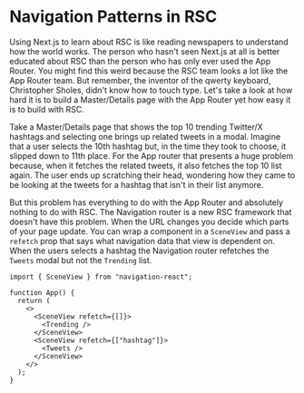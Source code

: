 # Navigation Patterns in RSC

Using Next.js to learn about RSC is like reading newspapers to understand how the world works. The person who hasn't seen Next.js at all is better educated about RSC than the person who has only ever used the App Router. You might find this weird because the RSC team looks a lot like the App Router team. But remember, the inventor of the qwerty keyboard, Christopher Sholes, didn't know how to touch type. Let's take a look at how hard it is to build a Master/Details page with the App Router yet how easy it is to build with RSC.

Take a Master/Details page that shows the top 10 trending Twitter/X hashtags and selecting one brings up related tweets in a modal. Imagine that a user selects the 10th hashtag but, in the time they took to choose, it slipped down to 11th place. For the App router that presents a huge problem because, when it fetches the related tweets, it also fetches the top 10 list again. The user ends up scratching their head, wondering how they came to be looking at the tweets for a hashtag that isn't in their list anymore.

But this problem has everything to do with the App Router and absolutely nothing to do with RSC. The Navigation router is a new RSC framework that doesn't have this problem. When the URL changes you decide which parts of your page update. You can wrap a component in a `SceneView` and pass a `refetch` prop that says what navigation data that view is dependent on. When the users selects a hashtag the Navigation router refetches the `Tweets` modal but not the `Trending` list.

```tsx
import { SceneView } from "navigation-react";

function App() {
  return (
    <>
      <SceneView refetch={[]}>
        <Trending />
      </SceneView>
      <SceneView refetch={["hashtag"]}>
        <Tweets />
      </SceneView>
    </>
  );
}
```
